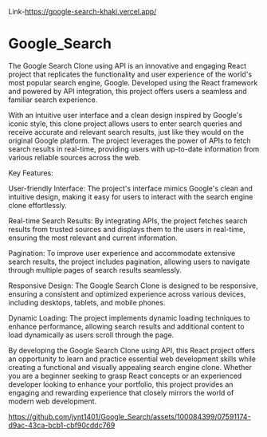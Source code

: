 Link-https://google-search-khaki.vercel.app/
# Google_Search

The Google Search Clone using API is an innovative and engaging React project that replicates the functionality and user experience of the world's most popular search engine, Google. Developed using the React framework and powered by API integration, this project offers users a seamless and familiar search experience.

With an intuitive user interface and a clean design inspired by Google's iconic style, this clone project allows users to enter search queries and receive accurate and relevant search results, just like they would on the original Google platform. The project leverages the power of APIs to fetch search results in real-time, providing users with up-to-date information from various reliable sources across the web.

Key Features:

User-friendly Interface: The project's interface mimics Google's clean and intuitive design, making it easy for users to interact with the search engine clone effortlessly.

Real-time Search Results: By integrating APIs, the project fetches search results from trusted sources and displays them to the users in real-time, ensuring the most relevant and current information.

Pagination: To improve user experience and accommodate extensive search results, the project includes pagination, allowing users to navigate through multiple pages of search results seamlessly.

Responsive Design: The Google Search Clone is designed to be responsive, ensuring a consistent and optimized experience across various devices, including desktops, tablets, and mobile phones.

Dynamic Loading: The project implements dynamic loading techniques to enhance performance, allowing search results and additional content to load dynamically as users scroll through the page.

By developing the Google Search Clone using API, this React project offers an opportunity to learn and practice essential web development skills while creating a functional and visually appealing search engine clone. Whether you are a beginner seeking to grasp React concepts or an experienced developer looking to enhance your portfolio, this project provides an engaging and rewarding experience that closely mirrors the world of modern web development.




https://github.com/jynt1401/Google_Search/assets/100084399/07591174-d9ac-43ca-bcb1-cbf90cddc769




